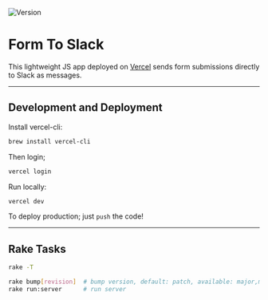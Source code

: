 ![Version](https://img.shields.io/badge/version-0.0.2-orange.svg?style=for-the-badge)

# Form To Slack

This lightweight JS app deployed on [Vercel](https://vercel.com/) sends form submissions directly to
Slack as messages.

---

## Development and Deployment

Install vercel-cli:

```bash
brew install vercel-cli
```

Then login;

```bash
vercel login
```

Run locally:

```bash
vercel dev
```

To deploy production; just `push` the code!

---

## Rake Tasks

```bash
rake -T

rake bump[revision]  # bump version, default: patch, available: major,minor,patch
rake run:server      # run server
```
